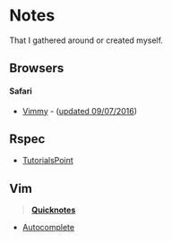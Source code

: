 # Notes
That I gathered around or created myself.

## Browsers

#### Safari
  * [Vimmy](https://github.com/ogirginc/Notes/blob/master/lib/Browsers/Safari/Vimmy.md) - ([updated 09/07/2016](http://gggritso.com/Vimmy.safariextension/))

## Rspec

* [TutorialsPoint](https://github.com/ogirginc/Notes/tree/master/lib/Rspec/TutorialsPoint)

## Vim
> **[Quicknotes](https://github.com/ogirginc/Notes/tree/master/lib/Vim)**

* [Autocomplete](https://github.com/ogirginc/Notes/tree/master/lib/Vim#autocomplete)
